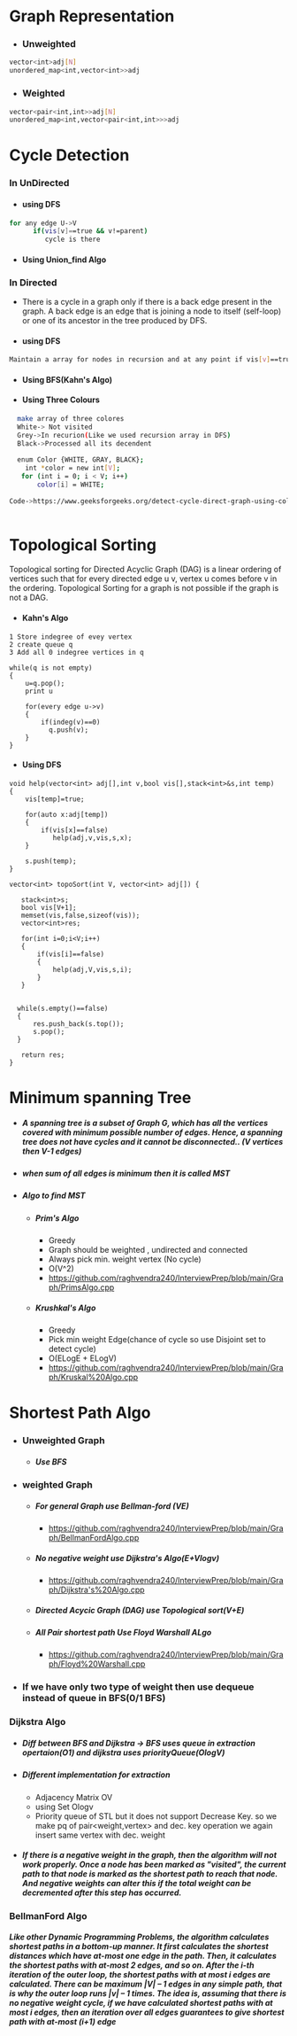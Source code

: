 # Graph Representation

- ### Unweighted 
```sh
vector<int>adj[N]
unordered_map<int,vector<int>>adj
```

- ### Weighted 
```sh
vector<pair<int,int>>adj[N]
unordered_map<int,vector<pair<int,int>>>adj
```

# Cycle Detection
### In UnDirected
- #### using DFS
 ```sh
 for any edge U->V
       if(vis[v]==true && v!=parent)
          cycle is there
```
- #### Using Union_find Algo


### In Directed
- There is a cycle in a graph only if there is a back edge present in the graph. A back edge is an edge that is joining a node to itself (self-loop) or one of its ancestor in the tree produced by DFS. 
- #### using DFS
 ```sh
Maintain a array for nodes in recursion and at any point if vis[v]==true and inRecursion[v]==true then there is cycle(Back edge)
```

- #### Using BFS(Kahn's Algo)
- #### Using Three Colours 
 ```sh
   make array of three colores
   White-> Not visited
   Grey->In recurion(Like we used recursion array in DFS)
   Black->Processed all its decendent
   
   enum Color {WHITE, GRAY, BLACK};
     int *color = new int[V];
    for (int i = 0; i < V; i++)
        color[i] = WHITE;
        
Code->https://www.geeksforgeeks.org/detect-cycle-direct-graph-using-colors/
   
 ```
 
 # Topological Sorting
 Topological sorting for Directed Acyclic Graph (DAG) is a linear ordering of vertices such that for every directed edge u v, vertex u comes before v in the ordering. Topological Sorting for a graph is not possible if the graph is not a DAG.
 
 - #### Kahn's Algo
 ```
 1 Store indegree of evey vertex
 2 create queue q
 3 Add all 0 indegree vertices in q
 
 while(q is not empty)
 {
     u=q.pop();
     print u
     
     for(every edge u->v)
     {
         if(indeg(v)==0)
           q.push(v);
     }
 }
 ```
 - #### Using DFS
 
```
void help(vector<int> adj[],int v,bool vis[],stack<int>&s,int temp)
{
    vis[temp]=true;
    
    for(auto x:adj[temp])
    {
        if(vis[x]==false)
           help(adj,v,vis,s,x);
    }
    
    s.push(temp);
}

vector<int> topoSort(int V, vector<int> adj[]) {
   
   stack<int>s;
   bool vis[V+1];
   memset(vis,false,sizeof(vis));
   vector<int>res;
   
   for(int i=0;i<V;i++)
   {
       if(vis[i]==false)
       {
           help(adj,V,vis,s,i);
       }
   }
   
   
  while(s.empty()==false)
  {
      res.push_back(s.top());
      s.pop();
  }
   
   return res;
}
```

# Minimum spanning Tree

- ##### A spanning tree is a subset of Graph G, which has all the vertices covered with minimum possible number of edges. Hence, a spanning tree does not have cycles and it cannot be disconnected..  (V vertices then V-1 edges)
- ##### when sum of all edges is minimum then it is called MST
- ##### Algo to find MST
    - ##### Prim's Algo 
         - Greedy
         - Graph should be weighted , undirected and connected
         - Always pick min. weight vertex (No cycle)
         - O(V^2)
         - https://github.com/raghvendra240/InterviewPrep/blob/main/Graph/PrimsAlgo.cpp
 
    - ##### Krushkal's Algo
       - Greedy
       - Pick min weight Edge(chance of cycle so use Disjoint set to detect cycle)
       - O(ELogE + ELogV)
       - https://github.com/raghvendra240/InterviewPrep/blob/main/Graph/Kruskal%20Algo.cpp
       

# Shortest Path Algo

- ### Unweighted Graph
    - ##### Use BFS
    
- ### weighted Graph
    - ##### For general Graph use Bellman-ford (VE)
         - https://github.com/raghvendra240/InterviewPrep/blob/main/Graph/BellmanFordAlgo.cpp
    - ##### No negative weight use Dijkstra's Algo(E+Vlogv)
         - https://github.com/raghvendra240/InterviewPrep/blob/main/Graph/Dijkstra's%20Algo.cpp
    - ##### Directed Acycic Graph (DAG) use Topological sort(V+E)
    - ##### All Pair shortest path Use Floyd Warshall ALgo
         - https://github.com/raghvendra240/InterviewPrep/blob/main/Graph/Floyd%20Warshall.cpp
    
- ### If we have only two type of weight then use dequeue instead of queue in BFS(0/1 BFS)


### Dijkstra Algo
- ##### Diff between BFS and Dijkstra -> BFS uses queue in extraction opertaion(O1) and dijkstra uses priorityQueue(OlogV)
- ##### Different implementation for extraction
     - Adjacency Matrix OV
     - using Set Ologv
     - Priority queue of STL but it does not support Decrease Key. so we make pq of pair<weight,vertex> and dec. key operation we again insert same vertex with dec. weight

- ##### If there is a negative weight in the graph, then the algorithm will not work properly. Once a node has been marked as "visited", the current path to that node is marked as the shortest path to reach that node. And negative weights can alter this if the total weight can be decremented after this step has occurred.
  


### BellmanFord Algo
  ##### Like other Dynamic Programming Problems, the algorithm calculates shortest paths in a bottom-up manner. It first calculates the shortest distances which have at-most one edge in the path. Then, it calculates the shortest paths with at-most 2 edges, and so on. After the i-th iteration of the outer loop, the shortest paths with at most i edges are calculated. There can be maximum |V| – 1 edges in any simple path, that is why the outer loop runs |v| – 1 times. The idea is, assuming that there is no negative weight cycle, if we have calculated shortest paths with at most i edges, then an iteration over all edges guarantees to give shortest path with at-most (i+1) edge




                
    



